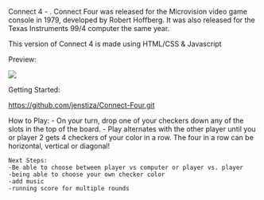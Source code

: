 Connect 4 - 
. Connect Four was released for the Microvision video game console in 1979, developed by Robert Hoffberg. It was also released for the Texas Instruments 99/4 computer the same year.

This version of Connect 4 is made using HTML/CSS & Javascript

Preview:

![](vscode-remote://wsl%2Bubuntu/home/jennifer/code/Project/ReadMe/preview.jpg)

Getting Started:

https://github.com/jenstiza/Connect-Four.git

How to Play:
    - On your turn, drop one of your checkers down any of the slots in the top of the board. 
    - Play alternates with the other player until you or player 2 gets 4 checkers of your color in a row. The four in a row can be horizontal, vertical or diagonal!

    Next Steps:
    -Be able to choose between player vs computer or player vs. player
    -being able to choose your own checker color
    -add music
    -running score for multiple rounds
